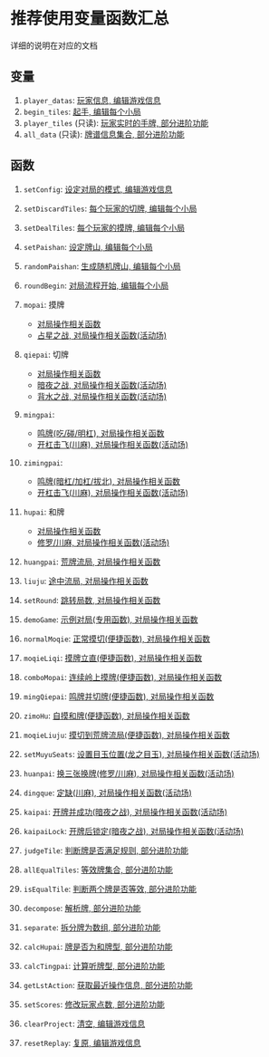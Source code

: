 # 推荐使用变量函数汇总

详细的说明在对应的文档

## 变量

1. `player_datas`: [玩家信息, 编辑游戏信息](1_编辑游戏信息.md#玩家信息)
2. `begin_tiles`: [起手, 编辑每个小局](2_编辑每个小局.md#起手)
3. `player_tiles` (只读): [玩家实时的手牌, 部分进阶功能](5_部分进阶功能.md#玩家实时的手牌只读)
4. `all_data` (只读): [牌谱信息集合, 部分进阶功能](5_部分进阶功能.md#牌谱信息集合只读)

## 函数

1. `setConfig`: [设定对局的模式, 编辑游戏信息](1_编辑游戏信息.md#设定对局的模式)
2. `setDiscardTiles`: [每个玩家的切牌, 编辑每个小局](2_编辑每个小局.md#每个玩家的切牌可选)
3. `setDealTiles`: [每个玩家的摸牌, 编辑每个小局](2_编辑每个小局.md#每个玩家的摸牌可选)
4. `setPaishan`: [设定牌山, 编辑每个小局](2_编辑每个小局.md#牌山)
5. `randomPaishan`: [生成随机牌山, 编辑每个小局](2_编辑每个小局.md#牌山)
6. `roundBegin`: [对局流程开始, 编辑每个小局](2_编辑每个小局.md#对局的流程)

7. `mopai`: 摸牌
    - [对局操作相关函数](3_对局操作相关函数.md#摸牌)
    - [占星之战, 对局操作相关函数(活动场)](4_对局操作相关函数（活动场）.md#摸牌占星之战)
8. `qiepai`: 切牌
    - [对局操作相关函数](3_对局操作相关函数.md#切牌)
    - [暗夜之战, 对局操作相关函数(活动场)](4_对局操作相关函数（活动场）.md#切牌暗夜之战)
    - [背水之战, 对局操作相关函数(活动场)](4_对局操作相关函数（活动场）.md#切牌背水之战)
9. `mingpai`:
    - [鸣牌(吃/碰/明杠), 对局操作相关函数](3_对局操作相关函数.md#鸣牌吃碰明杠)
    - [开杠击飞(川麻), 对局操作相关函数(活动场)](4_对局操作相关函数（活动场）.md#开杠击飞川麻)
10. `zimingpai`:
     - [鸣牌(暗杠/加杠/拔北), 对局操作相关函数](3_对局操作相关函数.md#鸣牌暗杠加杠拔北)
     - [开杠击飞(川麻), 对局操作相关函数(活动场)](4_对局操作相关函数（活动场）.md#开杠击飞川麻)
11. `hupai`: 和牌
     - [对局操作相关函数](3_对局操作相关函数.md#和牌)
     - [修罗/川麻, 对局操作相关函数(活动场)](4_对局操作相关函数（活动场）.md#和牌修罗川麻)
12. `huangpai`: [荒牌流局, 对局操作相关函数](3_对局操作相关函数.md#荒牌流局)
13. `liuju`: [途中流局, 对局操作相关函数](3_对局操作相关函数.md#途中流局)

14. `setRound`: [跳转局数, 对局操作相关函数](3_对局操作相关函数.md#跳转局数)
15. `demoGame`: [示例对局(专用函数), 对局操作相关函数](3_对局操作相关函数.md#专用函数-示例对局)
16. `normalMoqie`: [正常摸切(便捷函数), 对局操作相关函数](3_对局操作相关函数.md#便捷函数-正常摸切)
17. `moqieLiqi`: [摸牌立直(便捷函数), 对局操作相关函数](3_对局操作相关函数.md#便捷函数-摸牌立直)
18. `comboMopai`: [连续岭上摸牌(便捷函数), 对局操作相关函数](3_对局操作相关函数.md#便捷函数-连续岭上摸牌)
19. `mingQiepai`: [鸣牌并切牌(便捷函数), 对局操作相关函数](3_对局操作相关函数.md#便捷函数-鸣牌并切牌)
20. `zimoHu`: [自摸和牌(便捷函数), 对局操作相关函数](3_对局操作相关函数.md#便捷函数-自摸和牌)
21. `moqieLiuju`: [摸切到荒牌流局(便捷函数), 对局操作相关函数](3_对局操作相关函数.md#便捷函数-摸切到荒牌流局)

22. `setMuyuSeats`: [设置目玉位置(龙之目玉), 对局操作相关函数(活动场)](4_对局操作相关函数（活动场）.md#设置目玉位置龙之目玉)
23. `huanpai`: [换三张换牌(修罗/川麻), 对局操作相关函数(活动场)](4_对局操作相关函数（活动场）.md#换三张换牌修罗川麻)
24. `dingque`: [定缺(川麻), 对局操作相关函数(活动场)](4_对局操作相关函数（活动场）.md#定缺川麻)
25. `kaipai`: [开牌并成功(暗夜之战), 对局操作相关函数(活动场)](4_对局操作相关函数（活动场）.md#开牌并成功暗夜之战)
26. `kaipaiLock`: [开牌后锁定(暗夜之战), 对局操作相关函数(活动场)](4_对局操作相关函数（活动场）.md#开牌后锁定暗夜之战)

27. `judgeTile`: [判断牌是否满足规则, 部分进阶功能](5_部分进阶功能.md#判断牌是否满足规则)
28. `allEqualTiles`: [等效牌集合, 部分进阶功能](5_部分进阶功能.md#等效牌集合)
29. `isEqualTile`: [判断两个牌是否等效, 部分进阶功能](5_部分进阶功能.md#判断两个牌是否等效)
30. `decompose`: [解析牌, 部分进阶功能](5_部分进阶功能.md#解析牌)
31. `separate`: [拆分牌为数组, 部分进阶功能](5_部分进阶功能.md#拆分牌为数组)
32. `calcHupai`: [牌是否为和牌型, 部分进阶功能](5_部分进阶功能.md#牌是否为和牌型)
33. `calcTingpai`: [计算听牌型, 部分进阶功能](5_部分进阶功能.md#计算听牌型)
34. `getLstAction`: [获取最近操作信息, 部分进阶功能](5_部分进阶功能.md#获取最近操作信息)
35. `setScores`: [修改玩家点数, 部分进阶功能](5_部分进阶功能.md#修改玩家点数)

36. `clearProject`: [清空, 编辑游戏信息](1_编辑游戏信息.md#清空与复原)
37. `resetReplay`: [复原, 编辑游戏信息](1_编辑游戏信息.md#清空与复原)
